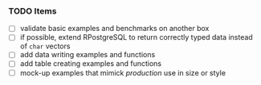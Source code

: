 
### TODO Items

- [ ] validate basic examples and benchmarks on another box
- [ ] if possible, extend RPostgreSQL to return correctly typed data instead of `char` vectors
- [ ] add data writing examples and functions
- [ ] add table creating examples and functions
- [ ] mock-up examples that mimick _production_ use in size or style
